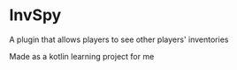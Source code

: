 # InvSpy
A plugin that allows players to see other players' inventories

Made as a kotlin learning project for me
